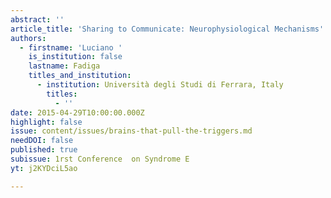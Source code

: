 ```yaml
---
abstract: ''
article_title: 'Sharing to Communicate: Neurophysiological Mechanisms'
authors:
  - firstname: 'Luciano '
    is_institution: false
    lastname: Fadiga
    titles_and_institution:
      - institution: Università degli Studi di Ferrara, Italy
        titles:
          - ''
date: 2015-04-29T10:00:00.000Z
highlight: false
issue: content/issues/brains-that-pull-the-triggers.md
needDOI: false
published: true
subissue: 1rst Conference  on Syndrome E
yt: j2KYDciL5ao

---
```

